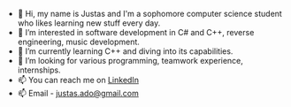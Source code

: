 - 👋 Hi, my name is Justas and I'm a sophomore computer science student who likes learning new stuff every day.
- 👀 I’m interested in software development in C# and C++, reverse engineering, music development.
- 🌱 I’m currently learning C++ and diving into its capabilities.
- 💞️ I’m looking for various programming, teamwork experience, internships.
- 📫 You can reach me on [LinkedIn](https://www.linkedin.com/in/justas-adomaitis-7bb024213/) 
- 📫  Email - justas.ado@gmail.com
<!---
jusadocode/jusadocode is a ✨ special ✨ repository because its `README.md` (this file) appears on your GitHub profile.
You can click the Preview link to take a look at your changes.
--->
